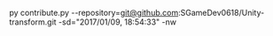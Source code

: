 py contribute.py --repository=git@github.com:SGameDev0618/Unity-transform.git -sd="2017/01/09, 18:54:33" -nw